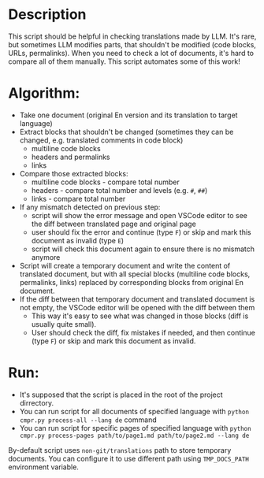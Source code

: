 # Description
This script should be helpful in checking translations made by LLM.
It's rare, but sometimes LLM modifies parts, that shouldn't be modified (code blocks, URLs, permalinks).
When you need to check a lot of documents, it's hard to compare all of them manually. This script automates some of this work!

# Algorithm:
* Take one document (original En version and its translation to target language)
* Extract blocks that shouldn't be changed (sometimes they can be changed, e.g. translated comments in code block)
  * multiline code blocks
  * headers and permalinks
  * links
* Compare those extracted blocks:
  * multiline code blocks - compare total number
  * headers - compare total number and levels (e.g. `#`, `##`)
  * links - compare total number
* If any mismatch detected on previous step:
  * script will show the error message and open VSCode editor to see the diff between translated page and original page
  * user should fix the error and continue (type `F`) or skip and mark this document as invalid (type `E`)
  * script will check this document again to ensure there is no mismatch anymore
* Script will create a temporary document and write the content of translated document, but with all special blocks (multiline code blocks, permalinks, links) replaced by corresponding blocks from original En document.
* If the diff between that temporary document and translated document is not empty, the VSCode editor will be opened with the diff between them
  * This way it's easy to see what was changed in those blocks (diff is usually quite small).
  * User should check the diff, fix mistakes if needed, and then continue (type `F`) or skip and mark this document as invalid.

# Run:
* It's supposed that the script is placed in the root of the project dirrectory.
* You can run script for all documents of specified language with `python cmpr.py process-all --lang de` command
* You can run script for specific pages of specified language with `python cmpr.py process-pages path/to/page1.md path/to/page2.md --lang de`

By-default script uses `non-git/translations` path to store temporary documents. You can configure it to use different path using `TMP_DOCS_PATH` environment variable.

